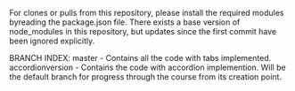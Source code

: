 For clones or pulls from this repository, please install the required modules byreading the package.json file. There exists a base version of node_modules in this repository, but updates since the first commit have been ignored explicitly.

BRANCH INDEX:
master -  Contains all the code with tabs implemented. 
accordionversion -  Contains the code with accordion implemention. Will be the default branch for progress through the course from its creation point.
